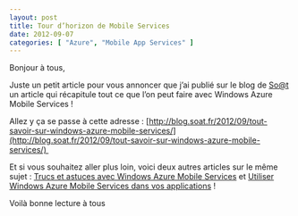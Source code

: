 ```yaml
---
layout: post
title: Tour d’horizon de Mobile Services
date: 2012-09-07
categories: [ "Azure", "Mobile App Services" ]
---
```


Bonjour à tous,

Juste un petit article pour vous annoncer que j’ai publié sur le blog de [So@t](http://blog.soat.fr/) un article qui récapitule tout ce que l’on peut faire avec Windows Azure Mobile Services !

Allez y ça se passe à cette adresse : [http://blog.soat.fr/2012/09/tout-savoir-sur-windows-azure-mobile-services/](http://blog.soat.fr/2012/09/tout-savoir-sur-windows-azure-mobile-services/) 

Et si vous souhaitez aller plus loin, voici deux autres articles sur le même sujet : [Trucs et astuces avec Windows Azure Mobile Services](http://blog.woivre.fr/blog/2012/9/trucs-et-astuces-avec-windows-azure-mobile-services) et [Utiliser Windows Azure Mobile Services dans vos applications](http://blog.woivre.fr/blog/2012/9/utiliser-windows-azure-mobile-services-dans-vos-applications) !

Voilà bonne lecture à tous